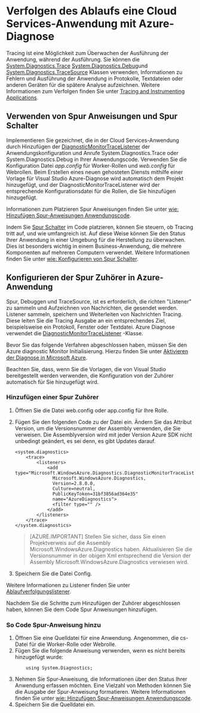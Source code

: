 <properties
    pageTitle="Verfolgen des Ablaufs eines Cloud Services-Anwendung mit Azure-Diagnose | Microsoft Azure"
    description="Hinzufügen von Tracing Nachrichten zu Azure dieser Anwendung debuggen Messen der Leistung, Überwachung, Analyse des Datenverkehrs und vieles mehr."
    services="cloud-services"
    documentationCenter=".net"
    authors="rboucher"
    manager="jwhit"
    editor=""/>

<tags
    ms.service="cloud-services"
    ms.workload="na"
    ms.tgt_pltfrm="na"
    ms.devlang="dotnet"
    ms.topic="article"
    ms.date="02/20/2016"
    ms.author="robb"/>



# <a name="trace-the-flow-of-a-cloud-services-application-with-azure-diagnostics"></a>Verfolgen des Ablaufs eine Cloud Services-Anwendung mit Azure-Diagnose

Tracing ist eine Möglichkeit zum Überwachen der Ausführung der Anwendung, während der Ausführung. Sie können die [System.Diagnostics.Trace](https://msdn.microsoft.com/library/system.diagnostics.trace.aspx) [System.Diagnostics.Debug](https://msdn.microsoft.com/library/system.diagnostics.debug.aspx)und [System.Diagnostics.TraceSource](https://msdn.microsoft.com/library/system.diagnostics.tracesource.aspx) Klassen verwenden, Informationen zu Fehlern und Ausführung der Anwendung in Protokolle, Textdateien oder anderen Geräten für die spätere Analyse aufzeichnen. Weitere Informationen zum Verfolgen finden Sie unter [Tracing and Instrumenting Applications](https://msdn.microsoft.com/library/zs6s4h68.aspx).


## <a name="use-trace-statements-and-trace-switches"></a>Verwenden von Spur Anweisungen und Spur Schalter

Implementieren Sie gezeichnet, die in der Cloud Services-Anwendung durch Hinzufügen der [DiagnosticMonitorTraceListener](https://msdn.microsoft.com/library/azure/microsoft.windowsazure.diagnostics.diagnosticmonitortracelistener.aspx) der Anwendungskonfiguration und Anrufe System.Diagnostics.Trace oder System.Diagnostics.Debug in Ihrer Anwendungscode. Verwenden Sie die Konfiguration Datei *app.config* für Worker-Rollen und *web.config* für Webrollen. Beim Erstellen eines neuen gehosteten Diensts mithilfe einer Vorlage für Visual Studio Azure-Diagnose wird automatisch dem Projekt hinzugefügt, und der DiagnosticMonitorTraceListener wird der entsprechende Konfigurationsdatei für die Rollen, die Sie hinzufügen hinzugefügt.

Informationen zum Platzieren Spur Anweisungen finden Sie unter [wie: Hinzufügen Spur-Anweisungen Anwendungscode](https://msdn.microsoft.com/library/zd83saa2.aspx).

Indem Sie [Spur Schalter](https://msdn.microsoft.com/library/3at424ac.aspx) im Code platzieren, können Sie steuern, ob Tracing tritt auf, und wie umfangreich ist. Auf diese Weise können Sie den Status Ihrer Anwendung in einer Umgebung für die Herstellung zu überwachen. Dies ist besonders wichtig in einem Business-Anwendung, die mehrere Komponenten auf mehreren Computern verwendet. Weitere Informationen finden Sie unter [wie: Konfigurieren von Spur Schalter](https://msdn.microsoft.com/library/t06xyy08.aspx).

## <a name="configure-the-trace-listener-in-an-azure-application"></a>Konfigurieren der Spur Zuhörer in Azure-Anwendung

Spur, Debuggen und TraceSource, ist es erforderlich, die richten "Listener" zu sammeln und Aufzeichnen von Nachrichten, die gesendet werden. Listener sammeln, speichern und Weiterleiten von Nachrichten Tracing. Diese leiten Sie die Tracing Ausgabe an ein entsprechendes Ziel, beispielsweise ein Protokoll, Fenster oder Textdatei. Azure Diagnose verwendet die [DiagnosticMonitorTraceListener](https://msdn.microsoft.com/library/azure/microsoft.windowsazure.diagnostics.diagnosticmonitortracelistener.aspx) -Klasse.

Bevor Sie das folgende Verfahren abgeschlossen haben, müssen Sie den Azure diagnostic Monitor Initialisierung. Hierzu finden Sie unter [Aktivieren der Diagnose in Microsoft Azure](cloud-services-dotnet-diagnostics.md).

Beachten Sie, dass, wenn Sie die Vorlagen, die von Visual Studio bereitgestellt werden verwenden, die Konfiguration von der Zuhörer automatisch für Sie hinzugefügt wird.


### <a name="add-a-trace-listener"></a>Hinzufügen einer Spur Zuhörer

1. Öffnen Sie die Datei web.config oder app.config für Ihre Rolle.
2. Fügen Sie den folgenden Code zu der Datei ein. Ändern Sie das Attribut Version, um die Versionsnummer der Assembly verwenden, die Sie verweisen. Die Assemblyversion wird mit jeder Version Azure SDK nicht unbedingt geändert, es sei denn, es gibt Updates darauf.

    ```
    <system.diagnostics>
        <trace>
            <listeners>
                <add type="Microsoft.WindowsAzure.Diagnostics.DiagnosticMonitorTraceListener,
                  Microsoft.WindowsAzure.Diagnostics,
                  Version=2.8.0.0,
                  Culture=neutral,
                  PublicKeyToken=31bf3856ad364e35"
                  name="AzureDiagnostics">
                  <filter type="" />
                </add>
            </listeners>
        </trace>
    </system.diagnostics>
    ```
    >[AZURE.IMPORTANT] Stellen Sie sicher, dass Sie einen Projektverweis auf die Assembly Microsoft.WindowsAzure.Diagnostics haben. Aktualisieren Sie die Versionsnummer in der obigen Xml entsprechend die Version der Assembly Microsoft.WindowsAzure.Diagnostics verwiesen wird.

3. Speichern Sie die Datei Config.

Weitere Informationen zu Listener finden Sie unter [Ablaufverfolgungslistener](https://msdn.microsoft.com/library/4y5y10s7.aspx).

Nachdem Sie die Schritte zum Hinzufügen der Zuhörer abgeschlossen haben, können Sie dem Code Spur Anweisungen hinzufügen.


### <a name="to-add-trace-statement-to-your-code"></a>So Code Spur-Anweisung hinzu

1. Öffnen Sie eine Quelldatei für eine Anwendung. Angenommen, die <RoleName>cs-Datei für die Worker-Rolle oder Webrolle.
2. Fügen Sie die folgende Anweisung verwenden, wenn es nicht bereits hinzugefügt wurde:
    ```
        using System.Diagnostics;
    ```
3. Nehmen Sie Spur-Anweisung, die Informationen über den Status Ihrer Anwendung erfassen möchten. Eine Vielzahl von Methoden können Sie die Ausgabe der Spur-Anweisung formatieren. Weitere Informationen finden Sie unter [wie: Hinzufügen Spur-Anweisungen Anwendungscode](https://msdn.microsoft.com/library/zd83saa2.aspx).
4. Speichern Sie die Quelldatei ein.
